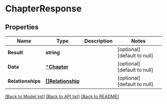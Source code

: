 # ChapterResponse

## Properties
Name | Type | Description | Notes
------------ | ------------- | ------------- | -------------
**Result** | **string** |  | [optional] [default to null]
**Data** | [***Chapter**](Chapter.md) |  | [optional] [default to null]
**Relationships** | [**[]Relationship**](Relationship.md) |  | [optional] [default to null]

[[Back to Model list]](../README.md#documentation-for-models) [[Back to API list]](../README.md#documentation-for-api-endpoints) [[Back to README]](../README.md)

